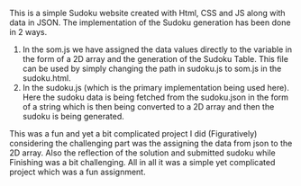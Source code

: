 This is a simple Sudoku website created with Html, CSS and JS along with data in JSON. The implementation of the Sudoku generation has been done in 2 ways. 
1. In the som.js we have assigned the data values directly to the variable in the form of a 2D array and the generation of the Sudoku Table. This file can be used by simply changing the path in sudoku.js to som.js in the sudoku.html.
2. In the sudoku.js (which is the primary implementation being used here). Here the sudoku data is being fetched from the sudoku.json in the form of a string which is then being converted to a 2D array and then the sudoku is being generated.

This was a fun and yet a bit complicated project I did (Figuratively) considering the challenging part was the assigning the data from json to the 2D array. Also the reflection of the solution and submitted sudoku while Finishing was a bit challenging. All in all it was a simple yet complicated project which was a fun assignment.
